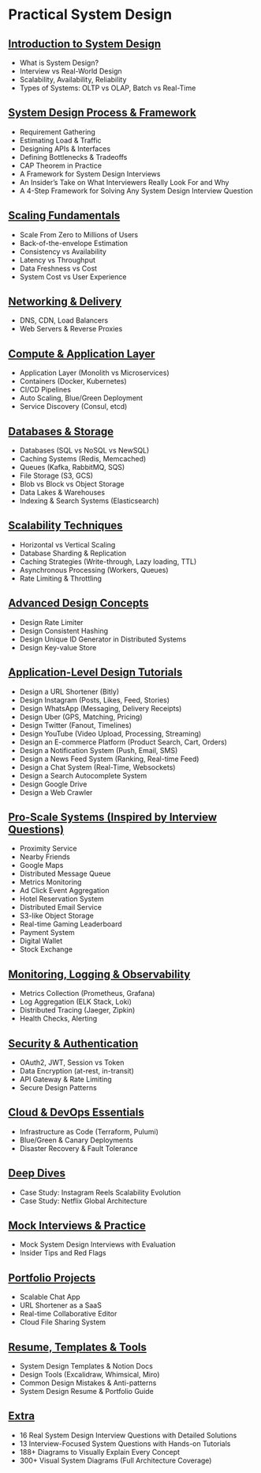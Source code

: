 # Practical System Design

## [Introduction to System Design](/introduction-to-system-design/)
- What is System Design?
- Interview vs Real-World Design
- Scalability, Availability, Reliability
- Types of Systems: OLTP vs OLAP, Batch vs Real-Time
## [System Design Process & Framework](/system-design-process-and-framework/)
- Requirement Gathering
- Estimating Load & Traffic
- Designing APIs & Interfaces
- Defining Bottlenecks & Tradeoffs
- CAP Theorem in Practice
- A Framework for System Design Interviews
- An Insider’s Take on What Interviewers Really Look For and Why
- A 4-Step Framework for Solving Any System Design Interview Question
## [Scaling Fundamentals](/scaling-fundamentals/)
- Scale From Zero to Millions of Users
- Back-of-the-envelope Estimation
- Consistency vs Availability
- Latency vs Throughput
- Data Freshness vs Cost
- System Cost vs User Experience
## [Networking & Delivery](/networking-and-delivery/)
- DNS, CDN, Load Balancers
- Web Servers & Reverse Proxies
## [Compute & Application Layer](/compute-and-application-layer/)
- Application Layer (Monolith vs Microservices)
- Containers (Docker, Kubernetes)
- CI/CD Pipelines
- Auto Scaling, Blue/Green Deployment
- Service Discovery (Consul, etcd)
## [Databases & Storage](/databases-and-storage/)
- Databases (SQL vs NoSQL vs NewSQL)
- Caching Systems (Redis, Memcached)
- Queues (Kafka, RabbitMQ, SQS)
- File Storage (S3, GCS)
- Blob vs Block vs Object Storage
- Data Lakes & Warehouses
- Indexing & Search Systems (Elasticsearch)
## [Scalability Techniques](/scalability-techniques/)
- Horizontal vs Vertical Scaling
- Database Sharding & Replication
- Caching Strategies (Write-through, Lazy loading, TTL)
- Asynchronous Processing (Workers, Queues)
- Rate Limiting & Throttling
## [Advanced Design Concepts](/advanced-design-concepts/)
- Design Rate Limiter
- Design Consistent Hashing
- Design Unique ID Generator in Distributed Systems
- Design Key-value Store
## [Application-Level Design Tutorials](/application-level-design-tutorials/)
- Design a URL Shortener (Bitly)
- Design Instagram (Posts, Likes, Feed, Stories)
- Design WhatsApp (Messaging, Delivery Receipts)
- Design Uber (GPS, Matching, Pricing)
- Design Twitter (Fanout, Timelines)
- Design YouTube (Video Upload, Processing, Streaming)
- Design an E-commerce Platform (Product Search, Cart, Orders)
- Design a Notification System (Push, Email, SMS)
- Design a News Feed System (Ranking, Real-time Feed)
- Design a Chat System (Real-Time, Websockets)
- Design a Search Autocomplete System
- Design Google Drive
- Design a Web Crawler
## [Pro-Scale Systems (Inspired by Interview Questions)](/pro-scale-systems/)
- Proximity Service
- Nearby Friends
- Google Maps
- Distributed Message Queue
- Metrics Monitoring
- Ad Click Event Aggregation
- Hotel Reservation System
- Distributed Email Service
- S3-like Object Storage
- Real-time Gaming Leaderboard
- Payment System
- Digital Wallet
- Stock Exchange
## [Monitoring, Logging & Observability](/monitoring-logging-and-observability/)
- Metrics Collection (Prometheus, Grafana)
- Log Aggregation (ELK Stack, Loki)
- Distributed Tracing (Jaeger, Zipkin)
- Health Checks, Alerting
## [Security & Authentication](/security-and-authentication/)
- OAuth2, JWT, Session vs Token
- Data Encryption (at-rest, in-transit)
- API Gateway & Rate Limiting
- Secure Design Patterns
## [Cloud & DevOps Essentials](/cloud-and-devops-essentials/)
- Infrastructure as Code (Terraform, Pulumi)
- Blue/Green & Canary Deployments
- Disaster Recovery & Fault Tolerance
## [Deep Dives](/deep-dives/)
- Case Study: Instagram Reels Scalability Evolution
- Case Study: Netflix Global Architecture
## [Mock Interviews & Practice](./)
- Mock System Design Interviews with Evaluation
- Insider Tips and Red Flags
## [Portfolio Projects](/portfolio-projects/)
- Scalable Chat App
- URL Shortener as a SaaS
- Real-time Collaborative Editor
- Cloud File Sharing System
## [Resume, Templates & Tools](/resume-templates-and-tools/)
- System Design Templates & Notion Docs
- Design Tools (Excalidraw, Whimsical, Miro)
- Common Design Mistakes & Anti-patterns
- System Design Resume & Portfolio Guide
## [Extra](/extra)
- 16 Real System Design Interview Questions with Detailed Solutions
- 13 Interview-Focused System Questions with Hands-on Tutorials
- 188+ Diagrams to Visually Explain Every Concept
- 300+ Visual System Diagrams (Full Architecture Coverage)
